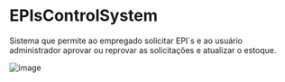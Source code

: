 # EPIsControlSystem
Sistema que permite ao empregado solicitar EPI´s e ao usuário administrador aprovar ou reprovar as solicitações e atualizar o estoque. 

![image](https://user-images.githubusercontent.com/73146109/137835410-d39f4d1f-1132-4698-9b9a-28b1a284cce0.png)


